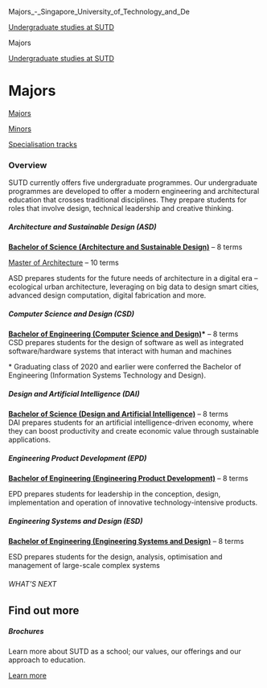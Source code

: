 Majors_-_Singapore_University_of_Technology_and_De



[Undergraduate studies at SUTD](/education/undergraduate) 

Majors

[Undergraduate studies at SUTD](https://www.sutd.edu.sg/education/undergraduate)

Majors
======

[Majors](/education/undergraduate/majors/#tabs)

[Minors](/education/undergraduate/minors/#tabs)

[Specialisation tracks](/education/undergraduate/specialisation-tracks/#tabs)

### Overview

SUTD currently offers five undergraduate programmes. Our undergraduate programmes are developed to offer a modern engineering and architectural education that crosses traditional disciplines. They prepare students for roles that involve design, technical leadership and creative thinking.

##### **Architecture and Sustainable Design (ASD)**

**[Bachelor of Science (Architecture and Sustainable Design)](/asd/education/undergraduate/curriculum)** – 8 terms

[Master of Architecture](/programme-listing/master-of-architecture-programme/) – 10 terms

ASD prepares students for the future needs of architecture in a digital era – ecological urban architecture, leveraging on big data to design smart cities, advanced design computation, digital fabrication and more.

##### **Computer Science and Design (CSD)**

**[Bachelor of Engineering (Computer Science and Design)](/istd/education/undergraduate/curriculum/)\*** – 8 terms  
CSD prepares students for the design of software as well as integrated software/hardware systems that interact with human and machines

\* Graduating class of 2020 and earlier were conferred the Bachelor of Engineering (Information Systems Technology and Design).

##### **Design and Artificial Intelligence (DAI)**

**[Bachelor of Science (Design and Artificial Intelligence)](/dai/education/undergraduate/curriculum/)** – 8 terms  
DAI prepares students for an artificial intelligence-driven economy, where they can boost productivity and create economic value through sustainable applications.

##### **Engineering Product Development (EPD)**

**[Bachelor of Engineering (Engineering Product Development)](/epd/education/undergraduate/curriculum/)** – 8 terms

EPD prepares students for leadership in the conception, design, implementation and operation of innovative technology-intensive products.

##### **Engineering Systems and Design (ESD)**

**[Bachelor of Engineering (Engineering Systems and Design)](/esd/education/undergraduate/curriculum/beyond-ay-2019/)** – 8 terms

ESD prepares students for the design, analysis, optimisation and management of large-scale complex systems

###### WHAT'S NEXT

Find out more
-------------

##### Brochures

Learn more about SUTD as a school; our values, our offerings and our approach to education.

[Learn more](/about/happenings/publicity/brochures)


